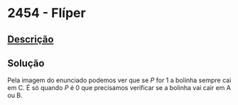 # 2454 - Flíper

## [Descrição](https://www.beecrowd.com.br/judge/pt/problems/view/2454)

## Solução

Pela imagem do enunciado podemos ver que se $P$ for 1 a bolinha sempre cai em C. É só quando $P$ é 0 que precisamos verificar se a bolinha vai cair em A ou B.